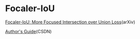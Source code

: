 # Focaler-IoU
[Focaler-IoU: More Focused Intersection over Union Loss](https://arxiv.org/abs/2401.10525)(arXiv)

[Author's Guide]([https://blog.csdn.net/qq_45911380/article/details/134320866?spm=1001.2014.3001.5502](https://blog.csdn.net/qq_45911380/article/details/135748772?ops_request_misc=%257B%2522request%255Fid%2522%253A%2522170590977416800197070869%2522%252C%2522scm%2522%253A%252220140713.130102334.pc%255Fall.%2522%257D&request_id=170590977416800197070869&biz_id=0&utm_medium=distribute.pc_search_result.none-task-blog-2~all~first_rank_ecpm_v1~rank_v31_ecpm-1-135748772-null-null.142^v99^pc_search_result_base3&utm_term=focaler%20iou&spm=1018.2226.3001.4187)https://blog.csdn.net/qq_45911380/article/details/135748772?ops_request_misc=%257B%2522request%255Fid%2522%253A%2522170590977416800197070869%2522%252C%2522scm%2522%253A%252220140713.130102334.pc%255Fall.%2522%257D&request_id=170590977416800197070869&biz_id=0&utm_medium=distribute.pc_search_result.none-task-blog-2~all~first_rank_ecpm_v1~rank_v31_ecpm-1-135748772-null-null.142^v99^pc_search_result_base3&utm_term=focaler%20iou&spm=1018.2226.3001.4187)(CSDN)
